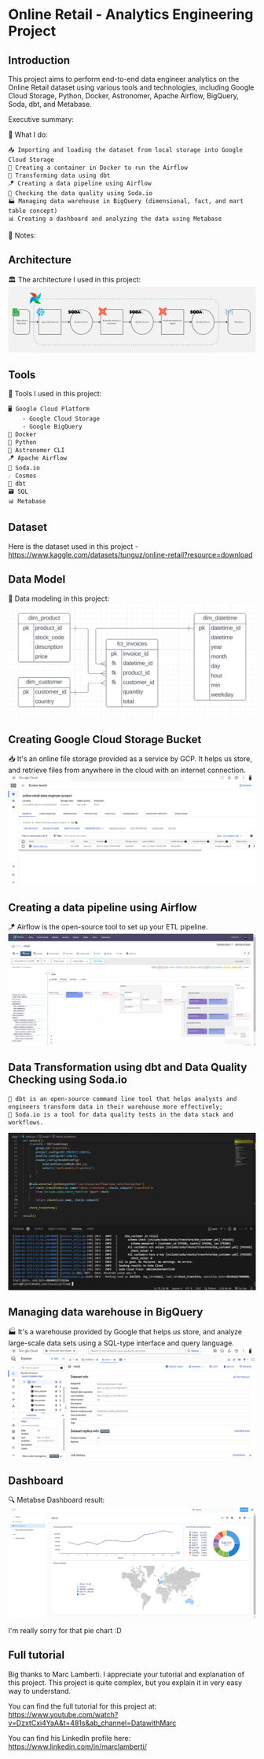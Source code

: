 # Online Retail - Analytics Engineering Project

## Introduction 
This project aims to perform end-to-end data engineer analytics on the Online Retail dataset using various tools and technologies, including Google Cloud Storage, Python, Docker, Astronomer, Apache Airflow, BigQuery, Soda, dbt, and Metabase. 

Executive summary: 

🔧 What I do:

    📥 Importing and loading the dataset from local storage into Google Cloud Storage
    🐳 Creating a container in Docker to run the Airflow
    🔄 Transforming data using dbt 
    🪁 Creating a data pipeline using Airflow
    🍹 Checking the data quality using Soda.io 
    🏭 Managing data warehouse in BigQuery (dimensional, fact, and mart table concept) 
    📊 Creating a dashboard and analyzing the data using Metabase 
      
📒 Notes: 

## Architecture 
🏛️ The architecture I used in this project: 
<img src="img/architecture.png"> 

## Tools 
🔧 Tools I used in this project:

    🖥️ Google Cloud Platform
        - Google Cloud Storage  
        - Google BigQuery 
    🐳 Docker
    🐍 Python 
    🔮 Astronomer CLI 
    🪁 Apache Airflow 
    🍹 Soda.io
    ☄️ Cosmos 
    🔄 dbt
    🗃️ SQL
    📊 Metabase

## Dataset 
Here is the dataset used in this project - https://www.kaggle.com/datasets/tunguz/online-retail?resource=download 

## Data Model 
📑 Data modeling in this project: 
<img src="img/data modelling.png"> 

## Creating Google Cloud Storage Bucket 
📥 It's an online file storage provided as a service by GCP. It helps us store, and retrieve files from anywhere in the cloud with an internet connection.
<img src="img/GCS Bucket.png"> 

## Creating a data pipeline using Airflow
🪁 Airflow is the open-source tool to set up your ETL pipeline. 
<img src="img/airflow  Chain.png">

## Data Transformation using dbt and Data Quality Checking using Soda.io 
    🔄 dbt is an open-source command line tool that helps analysts and engineers transform data in their warehouse more effectively; 
    🍹 Soda.io is a tool for data quality tests in the data stack and workflows. 
<img src="img/Data Checking using Soda.png"> 

## Managing data warehouse in BigQuery 
🏭 It's a warehouse provided by Google that helps us store, and analyze large-scale data sets using a SQL-type interface and query language. 
<img src="img/BQ Retail Dataset.png"> 

## Dashboard 
🔍 Metabse Dashboard result: 
<img src="img/Metabase report.png">  

I'm really sorry for that pie chart :D

## Full tutorial

Big thanks to Marc Lamberti. I appreciate your tutorial and explanation of this project. This project is quite complex, but you explain it in very easy way to understand.

You can find the full tutorial for this project at: https://www.youtube.com/watch?v=DzxtCxi4YaA&t=481s&ab_channel=DatawithMarc 

You can find his LinkedIn profile here: https://www.linkedin.com/in/marclamberti/ 
